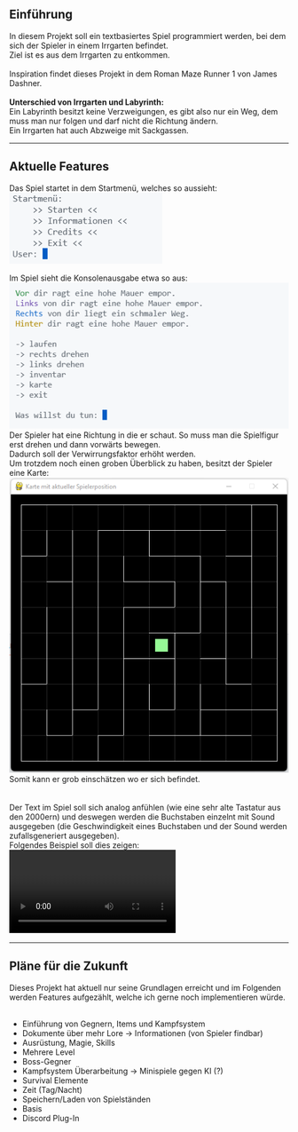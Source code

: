 ## Einführung
In diesem Projekt soll ein textbasiertes Spiel programmiert werden, bei dem sich der Spieler in einem Irrgarten befindet.<br>
Ziel ist es aus dem Irrgarten zu entkommen.<br>
<br>
Inspiration findet dieses Projekt in dem Roman Maze Runner 1 von James Dashner.
<br>
<br>
**Unterschied von Irrgarten und Labyrinth:**<br>
Ein Labyrinth besitzt keine Verzweigungen, es gibt also nur ein Weg, dem muss man nur folgen und darf nicht die Richtung ändern.<br>
Ein Irrgarten hat auch Abzweige mit Sackgassen.

---

## Aktuelle Features
Das Spiel startet in dem Startmenü, welches so aussieht:<br>
<img src='img/startmenu.png'></img>
<br>

Im Spiel sieht die Konsolenausgabe etwa so aus:<br>
<img src='img/ingame.png'></img>
<br>
Der Spieler hat eine Richtung in die er schaut. So muss man die Spielfigur erst drehen und dann vorwärts bewegen.<br>
Dadurch soll der Verwirrungsfaktor erhöht werden.<br>
Um trotzdem noch einen groben Überblick zu haben, besitzt der Spieler eine Karte:
<img src='img/karte.png'></img>
<br>
Somit kann er grob einschätzen wo er sich befindet.<br>
<br>
<br>
Der Text im Spiel soll sich analog anfühlen (wie eine sehr alte Tastatur aus den 2000ern) und deswegen werden die Buchstaben einzelnt mit Sound ausgegeben (die Geschwindigkeit eines Buchstaben und der Sound werden zufallsgeneriert ausgegeben).<br>
Folgendes Beispiel soll dies zeigen:<br>
<video controls>
  <source src="img/startmenu_show.mp4" type="video/mp4">
</video> 

---

## Pläne für die Zukunft
Dieses Projekt hat aktuell nur seine Grundlagen erreicht und im Folgenden werden Features aufgezählt, welche ich gerne noch implementieren würde.<br>
<br>

- Einführung von Gegnern, Items und Kampfsystem
- Dokumente über mehr Lore -> Informationen (von Spieler findbar)
- Ausrüstung, Magie, Skills
- Mehrere Level
- Boss-Gegner
- Kampfsystem Überarbeitung -> Minispiele gegen KI (?)
- Survival Elemente
- Zeit (Tag/Nacht)
- Speichern/Laden von Spielständen
- Basis
- Discord Plug-In
